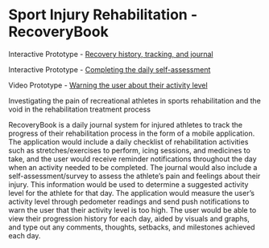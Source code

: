 # Sport Injury Rehabilitation - RecoveryBook

Interactive Prototype - [Recovery history, tracking, and journal](https://hciprojectgt.invisionapp.com/public/share/CR13I7PLGS)

Interactive Prototype - [Completing the daily self-assessment](https://projects.invisionapp.com/share/AZWQHTI3YCE#/screens)

Video Prototype - [Warning the user about their activity level](https://drive.google.com/file/d/1RijLnJev33JoXyTkk-YZ0eZO1dP-6aoa/view?usp=sharing)

Investigating the pain of recreational athletes in sports rehabilitation and the void in the rehabilitation treatment process

RecoveryBook is a daily journal system for injured athletes to track the progress of their rehabilitation process in the form of a mobile application. The application would include a daily checklist of rehabilitation activities such as stretches/exercises to perform, icing sessions, and medicines to take, and the user would receive reminder notifications throughout the day when an activity needed to be completed. The journal would also include a self-assessment/survey to assess the athlete’s pain and feelings about their injury. This information would be used to determine a suggested activity level for the athlete for that day. The application would measure the user’s activity level through pedometer readings and send push notifications to warn the user that their activity level is too high. The user would be able to view their progression history for each day, aided by visuals and graphs, and type out any comments, thoughts, setbacks, and milestones achieved each day.
